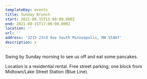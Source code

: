 ```yaml
---
templateKey: events
title: Sunday Brunch
start: 2021-08-15T15:00:00.000Z
end: 2021-08-15T17:00:00.000Z
location: ''
url: ''
address: '3215 23rd Ave South Minneapolis, MN 55407'
description: x
---
```

Swing by Sunday morning to see us off and eat some pancakes.

Location is a residential rental. Free street parking; one block from Midtown/Lake Street Station (Blue Line).
